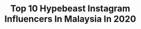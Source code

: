 ---
title: Top 10 Hypebeast Instagram Influencers In Malaysia In 2020
description: >-
  Find top hypebeast Instagram influencers in Malaysia in 2020. Most popular hashtags: #hypebeast #moodygrams #illgrammers #agameoftones.
platform: Instagram
profiles:
  - username: "wanikramwb"
    fullname: >-
      Wan Ikram®️
    location: "Malaysia"
    followers: 3745
    engagement: 1125
    commentsToLikes: 0.081344
    avatar: "https://scontent-lhr8-1.cdninstagram.com/v/t51.2885-19/s320x320/29088233_422408508205595_5827040554923327488_n.jpg?_nc_ht=scontent-lhr8-1.cdninstagram.com&_nc_ohc=FcmdzeOyRqIAX8xHKl4&oh=d4be15b0c7d30d2598e6c90a2902db9f&oe=5EBC76E4"
    verified: false
    hashtags: "#ourmoodydays, #way2ill, #passionpassport, #creativeoptic"
  - username: "ronnaldong"
    fullname: >-
      Ronald Ong
    location: "Malaysia"
    followers: 343200
    engagement: 698
    commentsToLikes: 0.018146
    avatar: "https://scontent-amt2-1.cdninstagram.com/v/t51.2885-19/s320x320/27879087_581315302217347_8407406075422179328_n.jpg?_nc_ht=scontent-amt2-1.cdninstagram.com&_nc_ohc=ZMnA-90-Hj8AX-1fuZi&oh=ce7be72ad7011960b065cc41f1a8add0&oe=5EBC177B"
    verified: true
    hashtags: "#kobebryant, #corona, #theweekoninstagram, #cre8athome"
  - username: "kidinn___"
    fullname: >-
      Kid Inn 🇲🇾
    location: "Malaysia"
    followers: 160078
    engagement: 1311
    commentsToLikes: 0.002270
    avatar: "https://scontent-lhr8-1.cdninstagram.com/v/t51.2885-19/s320x320/90761209_2635530716558582_3464413774499282944_n.jpg?_nc_ht=scontent-lhr8-1.cdninstagram.com&_nc_ohc=GXWUCtIfWbgAX_NpUQI&oh=5a15af2dd553947120e788898efe199f&oe=5EBA8B51"
    verified: false
    hashtags: "#dudukrumah, #ckeveryone, #shopeebrandsfestival, #eucerinmalaysia"
  - username: "nazahery"
    fullname: >-
      Nazarizal
    location: "Malaysia"
    followers: 24131
    engagement: 606
    commentsToLikes: 0.061698
    avatar: "https://scontent-ams4-1.cdninstagram.com/v/t51.2885-19/s320x320/83915247_493797457986661_5817880175659974656_n.jpg?_nc_ht=scontent-ams4-1.cdninstagram.com&_nc_ohc=lFobUMqF3UIAX-3Rv-v&oh=d27e6a90ff822db58154125ee2c23225&oe=5EBAEF74"
    verified: false
    hashtags: "#ig, #artofvisuals, #gramslayers, #passionpassport"
  - username: "syzwn.baha"
    fullname: >-
      Syazwan Baharuddin
    location: "Malaysia"
    followers: 3558
    engagement: 793
    commentsToLikes: 0.059089
    avatar: "https://scontent-ams4-1.cdninstagram.com/v/t51.2885-19/s320x320/69713355_1560102240809887_1511345016608391168_n.jpg?_nc_ht=scontent-ams4-1.cdninstagram.com&_nc_ohc=qwjCX3BmPgwAX_Qrelk&oh=af783a7565adbfb649b2915da4a3aa0d&oe=5EB45A35"
    verified: false
    hashtags: "#galaxynote10, #symmetrykillers, #sponsored, #streetleaks"
  - username: "jd_chang"
    fullname: >-
      JDC
    location: "Malaysia"
    followers: 6638
    engagement: 603
    commentsToLikes: 0.018249
    avatar: "https://scontent-ams4-1.cdninstagram.com/v/t51.2885-19/s320x320/65976430_1279690212197498_7645220891311210496_n.jpg?_nc_ht=scontent-ams4-1.cdninstagram.com&_nc_ohc=QWfdRDKY73oAX-UAsSJ&oh=ee62197b0389ed0638306463f749cb2e&oe=5EB465B1"
    verified: false
    hashtags: "#laprima, #uniqlomy, #arcdetriomphe, #famt"
  - username: "nazrinzainuri"
    fullname: >-
      Nazrin Zainuri
    location: "Malaysia"
    followers: 17301
    engagement: 274
    commentsToLikes: 0.016104
    avatar: "https://scontent-lhr8-1.cdninstagram.com/v/t51.2885-19/s320x320/88471516_255946148736817_218741885521362944_n.jpg?_nc_ht=scontent-lhr8-1.cdninstagram.com&_nc_ohc=Hieay2OjvTYAX_2dzKT&oh=789872be2dc46d716a2563f880043844&oe=5EB351B2"
    verified: false
    hashtags: "#hsstyle, #snobshots, #snkrvn, #nike"
  - username: "kevin.voon"
    fullname: >-
      Kevin Voon • Coffee | Travel
    location: "Malaysia"
    followers: 7459
    engagement: 670
    commentsToLikes: 0.029961
    avatar: "https://scontent-ams4-1.cdninstagram.com/v/t51.2885-19/s320x320/72255919_2582850608451188_5933723831704223744_n.jpg?_nc_ht=scontent-ams4-1.cdninstagram.com&_nc_ohc=Y0Z-hpaDzH8AX-_460b&oh=43f10e8be3ad75c10614a14e1f4ef59d&oe=5EB24F1B"
    verified: false
    hashtags: "#malaysiancafes, #ournomadphuket, #menstyleguide, #fashionbloggers"
  - username: "nescafekurangmanis"
    fullname: >-
      faeizazman
    location: "Malaysia"
    followers: 7756
    engagement: 860
    commentsToLikes: 0.016500
    avatar: "https://scontent-ams4-1.cdninstagram.com/v/t51.2885-19/s320x320/89063550_139314117355784_61052917162967040_n.jpg?_nc_ht=scontent-ams4-1.cdninstagram.com&_nc_ohc=8pqLeSMV_5oAX_cVdMQ&oh=117645f41c7298ae5493014c5673dded&oe=5EB2FF13"
    verified: false
    hashtags: "#meistershots, #hypebeastkicks, #agameoftones, #ig"
---